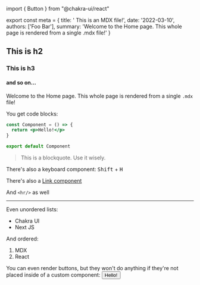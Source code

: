 import { Button } from "@chakra-ui/react"

export const meta = {
title: ' This is an MDX file!',
date: '2022-03-10',
authors: ['Foo Bar'],
summary: 'Welcome to the Home page. This whole page is rendered from a single .mdx file!'
}

## This is h2

### This is h3

#### and so on...

Welcome to the Home page. This whole page is rendered from a single `.mdx` file!

You get code blocks:

```jsx
const Component = () => {
  return <p>Hello!</p>
}

export default Component
```

> This is a blockquote. Use it wisely.

<span>
  There's also a keyboard component: <kbd>Shift</kbd> + <kbd>H</kbd>
</span>

There's also a [Link component](https://chakra-ui.com)

And `<hr/>` as well

---

Even unordered lists:

- Chakra UI
- Next JS

And ordered:

1. MDX
2. React

You can even render buttons, but they won't do anything if they're not placed inside of a custom component:
<Button>Hello!</Button>

